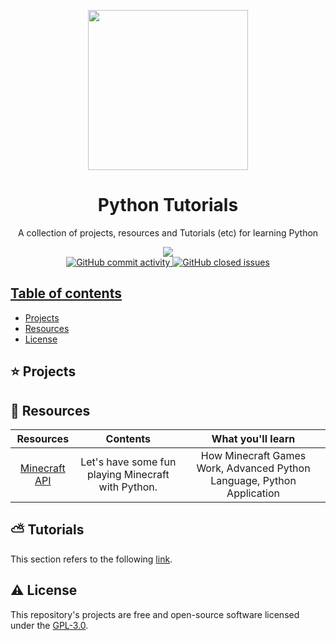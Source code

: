 <p align="center">
  <img width="auto" height="256px" src="https://user-images.githubusercontent.com/34566999/230310451-820abf2f-b4f1-4f80-9c26-73dfec7f6ef4.png">
</p>

<h1 align="center">Python Tutorials</h1>

<p align="center">
    A collection of projects, resources and Tutorials (etc) for learning Python
</p>

<p align="center">
    <a title="License GNU" href="https://github.com/enfycius/Python/blob/main/LICENSE"><img src="https://img.shields.io/badge/license-GPL v3-blue?style=flat-square"> <br>
    <img alt="GitHub commit activity" src="https://img.shields.io/github/commit-activity/m/enfycius/Python"/>
    <img alt="GitHub closed issues" src="https://img.shields.io/github/issues-closed/enfycius/Python"/>
</p>

## Table of contents

  * [Projects](#)
  * [Resources](#)
  * [License](#)

## :star: Projects

## :seedling: Resources

|   Resources   |                      Contents                      |                            What you'll learn                           |
|:-------------:|:--------------------------------------------------:|:----------------------------------------------------------------------:|
| [Minecraft API](./Resources/Minecraft) | Let's have some fun playing Minecraft with Python. | How Minecraft Games Work, Advanced Python Language, Python Application |

## :partly_sunny: Tutorials

This section refers to the following [link](https://enfycius.github.io/_enfycius/docs/category/python).

## :warning: License

This repository's projects are free and open-source software licensed under the [GPL-3.0](https://github.com/enfycius/Python/blob/master/LICENSE).